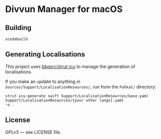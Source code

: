 # Divvun Manager for macOS

## Building

`xcodebuild`

## Generating Localisations

This project uses [bbqsrc/strut-icu](https://github.com/bbqsrc/strut-icu) to manage the generation of localisations.

If you make an update to anything in `Sources/Support/LocalisationResources/`, run from the `Pahkat/` directory:

```
strut-icu-generate swift Support/LocalisationResources/base.yaml Support/LocalisationResources/{your other langs}.yaml
-o .
```

## License

GPLv3 — see LICENSE file.
